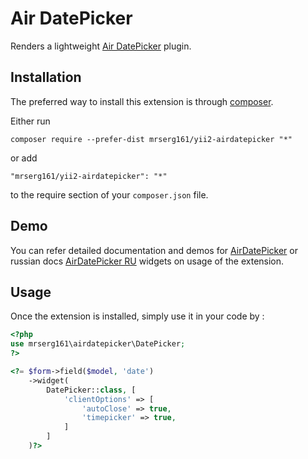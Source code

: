 Air DatePicker
=============
Renders a lightweight [Air DatePicker](https://github.com/t1m0n/air-datepicker) plugin.

Installation
------------

The preferred way to install this extension is through [composer](http://getcomposer.org/download/).

Either run

```
composer require --prefer-dist mrserg161/yii2-airdatepicker "*"
```

or add

```
"mrserg161/yii2-airdatepicker": "*"
```

to the require section of your `composer.json` file.

Demo
-----

You can refer detailed documentation and demos for [AirDatePicker](http://t1m0n.name/air-datepicker/docs/) or russian docs [AirDatePicker RU](http://t1m0n.name/air-datepicker/docs/index-ru.html) widgets on usage of the extension.

Usage
-----

Once the extension is installed, simply use it in your code by  :

```php
<?php
use mrserg161\airdatepicker\DatePicker;
?>

<?= $form->field($model, 'date')
    ->widget(
        DatePicker::class, [
            'clientOptions' => [
                'autoClose' => true,
                'timepicker' => true,
            ]
        ]
    )?>
```